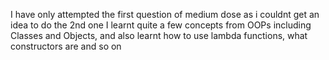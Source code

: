I have only attempted the first question of medium dose as i couldnt get an idea to do the 2nd one
I learnt quite a few concepts from OOPs including Classes and Objects, and also learnt how to use lambda functions, what constructors are and so on